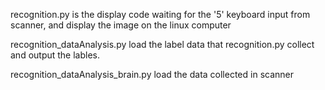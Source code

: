 recognition.py is the display code waiting for the '5' keyboard input from scanner, and display the image on the linux computer

recognition_dataAnalysis.py load the label data that recognition.py collect and output the lables.

recognition_dataAnalysis_brain.py load the data collected in scanner
